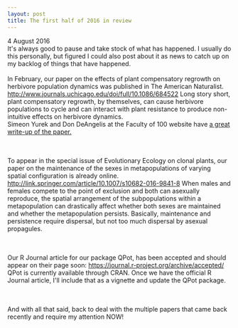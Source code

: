 ```yaml
---
layout: post
title: The first half of 2016 in review
---
```


4 August 2016
<br>
It's always good to pause and take stock of what has happened.  I usually do this personally, but figured I could also post about it as news to catch up on my backlog of things that have happened.
<br><br>
In February, our paper on the effects of plant compensatory regrowth on herbivore population dynamics was published in The American Naturalist. 
<a href="http://www.journals.uchicago.edu/doi/full/10.1086/684522"> http://www.journals.uchicago.edu/doi/full/10.1086/684522 </a>
Long story short, plant compensatory regrowth, by themselves, can cause herbivore populations to cycle and can interact with plant resistance to produce non-intuitive effects on herbivore dynamics.
<br>
Simeon Yurek and Don DeAngelis at the Faculty of 100 website have <a href="http://f1000.com/prime/726099606"> a great write-up of the paper.  </a>

<br><br>
To appear in the special issue of Evolutionary Ecology on clonal plants, our paper on the maintenance of the sexes in metapopulations of varying spatial configuration is already online.  <a href="http://link.springer.com/article/10.1007/s10682-016-9841-8"> http://link.springer.com/article/10.1007/s10682-016-9841-8 </a>
When males and females compete to the point of exclusion and both can asexually reproduce, the spatial arrangement of the subpopulations within a metapopulation can drastically affect whether both sexes are maintained and whether the metapopulation persists.  Basically, maintenance and persistence require dispersal, but not too much dispersal by asexual propagules.

<br><br>
Our R Journal article for our package QPot, has been accepted and should appear on their page soon:
<a href="https://journal.r-project.org/archive/accepted/"> https://journal.r-project.org/archive/accepted/ </a>
<br>
QPot is currently available through CRAN.  Once we have the official R Journal article, I'll include that as a vignette and update the QPot package.

<br><br>
And with all that said, back to deal with the multiple papers that came back recently and require my attention NOW!

